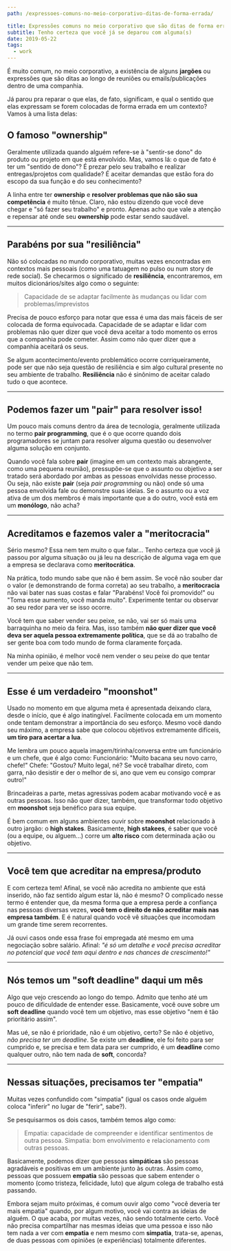 ```yaml
---
path: /expressoes-comuns-no-meio-corporativo-ditas-de-forma-errada/

title: Expressões comuns no meio corporativo que são ditas de forma errada
subtitle: Tenho certeza que você já se deparou com alguma(s)
date: 2019-05-22
tags:
  - work
---
```


É muito comum, no meio corporativo, a existência de alguns **jargões** ou expressões que são ditas ao longo de reuniões ou emails/publicações dentro de uma companhia.

Já parou pra reparar o que elas, de fato, significam, e qual o sentido que elas expressam se forem colocadas de forma errada em um contexto? Vamos à uma lista delas:

## O famoso "ownership"

Geralmente utilizada quando alguém refere-se à "sentir-se dono" do produto ou projeto em que está envolvido.
Mas, vamos lá: o que de fato é ter um "sentido de dono"? É prezar pelo seu trabalho e realizar entregas/projetos com qualidade? É aceitar demandas que estão fora do escopo da sua função e do seu conhecimento?

A linha entre ter **ownership** e **resolver problemas que não são sua competência** é muito tênue.
Claro, não estou dizendo que você deve chegar e "só fazer seu trabalho" e pronto. Apenas acho que vale a atenção e repensar até onde seu **ownership** pode estar sendo saudável.

___

## Parabéns por sua "resiliência"

Não só colocadas no mundo corporativo, muitas vezes encontradas em contextos mais pessoais (como uma tatuagem no pulso ou num story de rede social).
Se checarmos o significado de **resiliência**, encontraremos, em muitos dicionários/sites algo como o seguinte:

> Capacidade de se adaptar facilmente às mudanças ou lidar com problemas/imprevistos

Precisa de pouco esforço para notar que essa é uma das mais fáceis de ser colocada de forma equivocada.
Capacidade de se adaptar e lidar com problemas não quer dizer que você deva aceitar a todo momento os erros que a companhia pode cometer. Assim como não quer dizer que a companhia aceitará os seus.

Se algum acontecimento/evento problemático ocorre corriqueiramente, pode ser que não seja questão de resiliência e sim algo cultural presente no seu ambiente de trabalho. **Resiliência** não é sinônimo de aceitar calado tudo o que acontece.

___

## Podemos fazer um "pair" para resolver isso!

Um pouco mais comuns dentro da área de tecnologia, geralmente utilizada no termo **pair programming**, que é o que ocorre quando dois programadores se juntam para resolver alguma questão ou desenvolver alguma solução em conjunto.

Quando você fala sobre **pair** (imagine em um contexto mais abrangente, como uma pequena reunião), pressupõe-se que o assunto ou objetivo a ser tratado será abordado por ambas as pessoas envolvidas nesse processo. Ou seja, não existe **pair** (seja *pair programming* ou não) onde só uma pessoa envolvida fale ou demonstre suas ideias. Se o assunto ou a voz ativa de um dos membros é mais importante que a do outro, você está em um **monólogo**, não acha?

___

## Acreditamos e fazemos valer a "meritocracia"

Sério mesmo? Essa nem tem muito o que falar...
Tenho certeza que você já passou por alguma situação ou já leu na descrição de alguma vaga em que a empresa se declarava como **meritocrática**.

Na prática, todo mundo sabe que não é bem assim. Se você não souber dar o valor (e demonstrando de forma correta) ao seu trabalho, a **meritocracia** não vai bater nas suas costas e falar "Parabéns! Você foi promovido!" ou "Toma esse aumento, você manda muito". Experimente tentar ou observar ao seu redor para ver se isso ocorre.

Você tem que saber vender seu peixe, se não, vai ser só mais uma barraquinha no meio da feira.
Mas, isso também **não quer dizer que você deva ser aquela pessoa extremamente política**, que se dá ao trabalho de ser gente boa com todo mundo de forma claramente forçada.

Na minha opinião, é melhor você nem vender o seu peixe do que tentar vender um peixe que não tem.

___

## Esse é um verdadeiro "moonshot"

Usado no momento em que alguma meta é apresentada deixando clara, desde o início, que é algo inatingível. Facilmente colocada em um momento onde tentam demonstrar a importância do seu esforço. Mesmo você dando seu máximo, a empresa sabe que colocou objetivos extremamente difíceis, **um tiro para acertar a lua**.

Me lembra um pouco aquela imagem/tirinha/conversa entre um funcionário e um chefe, que é algo como:
Funcionário: "Muito bacana seu novo carro, chefe!"
Chefe: "Gostou? Muito legal, né? Se você trabalhar direto, com garra, não desistir e der o melhor de si, ano que vem eu consigo comprar outro!"

Brincadeiras a parte, metas agressivas podem acabar motivando você e as outras pessoas. Isso não quer dizer, também, que transformar todo objetivo em **moonshot** seja benéfico para sua equipe.

É bem comum em alguns ambientes ouvir sobre **moonshot** relacionado à outro jargão: o **high stakes**.
Basicamente, **high stakees**, é saber que você (ou a equipe, ou alguem...) corre um **alto risco** com determinada ação ou objetivo.

___

## Você tem que acreditar na empresa/produto

E com certeza tem! Afinal, se você não acredita no ambiente que está inserido, não faz sentido algum estar lá, não é mesmo?
O complicado nesse termo é entender que, da mesma forma que a empresa perde a confiança nas pessoas diversas vezes, **você tem o direito de não acreditar mais nas empresa também**. E é natural quando você vê situações que incomodam um grande time serem recorrentes.

Já ouvi casos onde essa frase foi empregada até mesmo em uma negociação sobre salário. Afinal: *"é só um detalhe e você precisa acreditar no potencial que você tem aqui dentro e nas chances de crescimento!"*
___

## Nós temos um "soft deadline" daqui um mês

Algo que vejo crescendo ao longo do tempo. Admito que tenho até um pouco de dificuldade de entender esse.
Basicamente, você ouve sobre um **soft deadline** quando você tem um objetivo, mas esse objetivo "nem é tão prioritário assim".

Mas ué, se não é prioridade, não é um objetivo, certo? Se não é objetivo, *não precisa ter um deadline*.
Se existe um **deadline**, ele foi feito para ser cumprido e, se precisa e tem data para ser cumprido, é um **deadline** como qualquer outro, não tem nada de **soft**, concorda?

___

## Nessas situações, precisamos ter "empatia"

Muitas vezes confundido com "simpatia" (igual os casos onde alguém coloca "inferir" no lugar de "ferir", sabe?).

Se pesquisarmos os dois casos, também temos algo como:

> Empatia: capacidade de compreender e identificar sentimentos de outra pessoa.
> Simpatia: bom envolvimento e relacionamento com outras pessoas.

Basicamente, podemos dizer que pessoas **simpáticas** são pessoas agradáveis e positivas em um ambiente junto às outras. Assim como, pessoas que possuem **empatia** são pessoas que sabem entender o momento (como tristeza, felicidade, luto) que algum colega de trabalho está passando.

Embora sejam muito próximas, é comum ouvir algo como "você deveria ter mais empatia" quando, por algum motivo, você vai contra as ideias de alguém. O que acaba, por muitas vezes, não sendo totalmente certo. Você não precisa compartilhar nas mesmas ideias que uma pessoa e isso não tem nada a ver com **empatia** e nem mesmo com **simpatia**, trata-se, apenas, de duas pessoas com opiniões (e experiências) totalmente diferentes.
